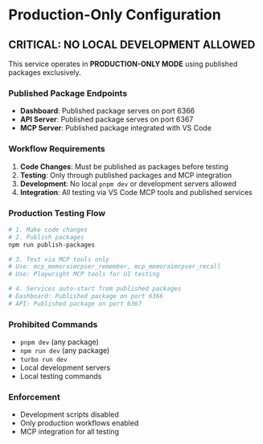 # Production-Only Configuration

## CRITICAL: NO LOCAL DEVELOPMENT ALLOWED

This service operates in **PRODUCTION-ONLY MODE** using published packages exclusively.

### Published Package Endpoints

- **Dashboard**: Published package serves on port 6366
- **API Server**: Published package serves on port 6367
- **MCP Server**: Published package integrated with VS Code

### Workflow Requirements

1. **Code Changes**: Must be published as packages before testing
2. **Testing**: Only through published packages and MCP integration
3. **Development**: No local `pnpm dev` or development servers allowed
4. **Integration**: All testing via VS Code MCP tools and published services

### Production Testing Flow

```bash
# 1. Make code changes
# 2. Publish packages
npm run publish-packages

# 3. Test via MCP tools only
# Use: mcp_memoraimcpser_remember, mcp_memoraimcpser_recall
# Use: Playwright MCP tools for UI testing

# 4. Services auto-start from published packages
# Dashboard: Published package on port 6366
# API: Published package on port 6367
```

### Prohibited Commands

- `pnpm dev` (any package)
- `npm run dev` (any package)
- `turbo run dev`
- Local development servers
- Local testing commands

### Enforcement

- Development scripts disabled
- Only production workflows enabled
- MCP integration for all testing
